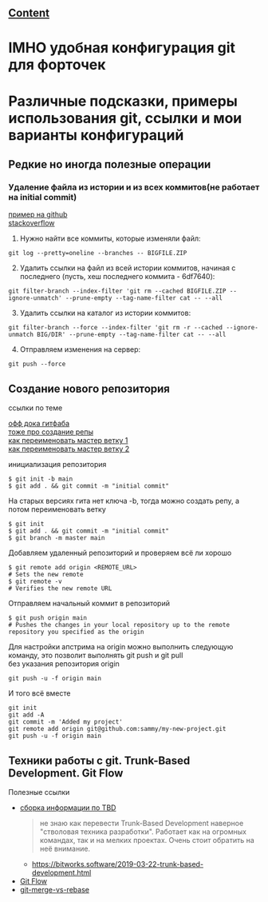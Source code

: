 ## [Content](../contents.md)

# IMHO удобная конфигурация git для форточек


# Различные подсказки, примеры использования git, ссылки и мои варианты конфигураций

## Редкие но иногда полезные операции

### Удаление файла из истории и из всех коммитов(не работает на initial commit)
[пример на github](https://gist.github.com/bendasvadim/fc398385810473f9724bad9d42281fb3/revisions)  
[stackoverflow](https://ru.stackoverflow.com/questions/426401/%d0%9a%d0%b0%d0%ba-%d1%83%d0%b4%d0%b0%d0%bb%d0%b8%d1%82%d1%8c-%d1%84%d0%b0%d0%b9%d0%bb-%d0%b8%d0%b7-%d0%b8%d1%81%d1%82%d0%be%d1%80%d0%b8%d0%b8-git)

1. Нужно найти все коммиты, которые изменяли файл:
````
git log --pretty=oneline --branches -- BIGFILE.ZIP
````
2. Удалить ссылки на файл из всей истории коммитов, начиная с последнего (пусть, хеш последнего коммита - 6df7640):
````
git filter-branch --index-filter 'git rm --cached BIGFILE.ZIP --ignore-unmatch' --prune-empty --tag-name-filter cat -- --all
````
3. Удалить ссылки на каталог из истории коммитов:
````
git filter-branch --force --index-filter 'git rm -r --cached --ignore-unmatch BIG/DIR' --prune-empty --tag-name-filter cat -- --all
````
4. Отправляем изменения на сервер:
````
git push --force
````

## Создание нового репозитория

ссылки по теме  

[офф дока гитфаба](https://docs.github.com/en/get-started/importing-your-projects-to-github/importing-source-code-to-github/adding-locally-hosted-code-to-github)  
[тоже про создание репы](https://www.digitalocean.com/community/tutorials/how-to-push-an-existing-project-to-github)  
[как переименовать мастер ветку 1](https://www.git-tower.com/learn/git/faq/git-rename-master-to-main)  
[как переименовать мастер ветку 2](https://stackoverflow.com/questions/67543278/git-how-to-change-default-branch-for-everything-i-do)

инициализация репозитория
````
$ git init -b main
$ git add . && git commit -m "initial commit"
````

На старых версиях гита нет ключа -b, тогда можно создать репу, а потом переименовать ветку
````
$ git init
$ git add . && git commit -m "initial commit"
$ git branch -m master main
````

Добавляем удаленный репозиторий и проверяем всё ли хорошо
````
$ git remote add origin <REMOTE_URL>
# Sets the new remote
$ git remote -v
# Verifies the new remote URL
````

Отправляем начальный коммит в репозиторий
````
$ git push origin main
# Pushes the changes in your local repository up to the remote repository you specified as the origin
````
Для настройки апстрима на origin можно выполнить следующую команду, это позволит выполнять git push и git pull  
без указания репозитория origin
````
git push -u -f origin main
````

И того всё вместе
````
git init
git add -A
git commit -m 'Added my project'
git remote add origin git@github.com:sammy/my-new-project.git
git push -u -f origin main
````


## Техники работы с git. Trunk-Based Development. Git Flow

Полезные ссылки
- [сборка информации по TBD](https://trunkbaseddevelopment.com/)
  > не знаю как перевести Trunk-Based Development наверное "стволовая техника разработки". Работает как на огромных
  > командах, так и на мелких проектах. Очень стоит обратить на неё внимание.
  - https://bitworks.software/2019-03-22-trunk-based-development.html
- [Git Flow](https://habr.com/ru/post/106912/)
- [git-merge-vs-rebase](https://medium.com/@mena.meseha/git-merge-vs-rebase-556563b26431)
